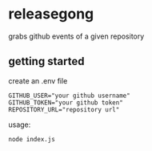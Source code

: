# releasegong

grabs github events of a given repository

## getting started

create an .env file
```
GITHUB_USER="your github username"
GITHUB_TOKEN="your github token"
REPOSITORY_URL="repository url"
```

usage:
```
node index.js
```

